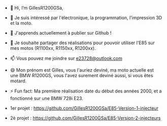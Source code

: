 - 👋 Hi, I’m GillesR1200GSa,
- 👀 Je suis intéressé par l'électronique, la programmation, l'impression 3D et la moto.
- 🌱 J'apprends actuellement à publier sur Github !
- 💞️ Je souhaite partager des réalisations pour pouvoir utiliser l'E85 sur mes motos (R1100xx, R1150xx, R1200xx).
- 📫 Vous pouvez me joindre sur e23728@outlook.com
- 😄 Mon prénom est Gilles, vous l'auriez deviné, ma moto actuelle est une BMW R1200GS, vous l'avez surement deviné aussi, si vous êtes motard.
- ⚡ Fun fact: Ma première réalisation date du début des années 2000, et a fonctionné sur une BMW 728i E23.

- 1er projet : https://github.com/GillesR1200GSa/E85-Version-1-injecteur
- 2è  projet : https://github.com/GillesR1200GSa/E85-Version-2-injecteurs
<!---
GillesR1200GSa/GillesR1200GSa is a ✨ special ✨ repository because its `README.md` (this file) appears on your GitHub profile.
You can click the Preview link to take a look at your changes.
--->
